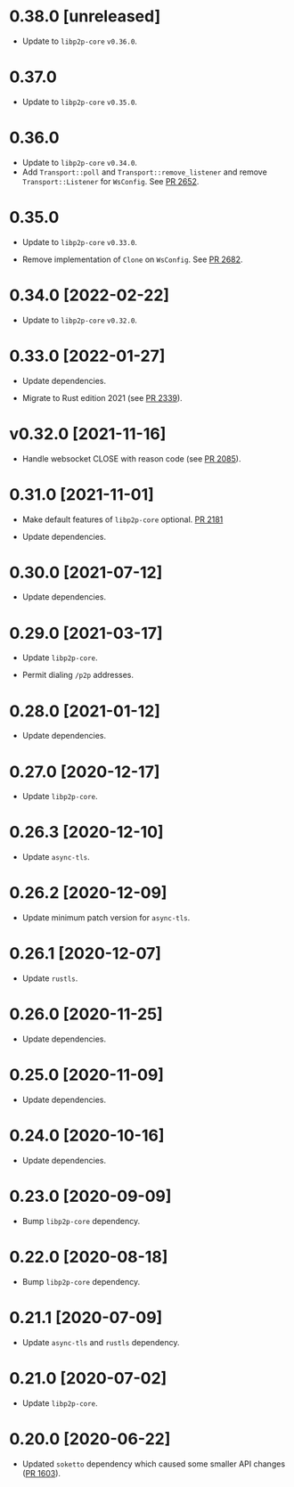 # 0.38.0 [unreleased]

- Update to `libp2p-core` `v0.36.0`.

# 0.37.0

- Update to `libp2p-core` `v0.35.0`.

# 0.36.0

- Update to `libp2p-core` `v0.34.0`.
- Add `Transport::poll` and `Transport::remove_listener` and remove `Transport::Listener`
  for `WsConfig`. See [PR 2652].

[PR 2652]: https://github.com/libp2p/rust-libp2p/pull/2652

# 0.35.0

- Update to `libp2p-core` `v0.33.0`.

- Remove implementation of `Clone` on `WsConfig`. See [PR 2682].

[PR 2682]: https://github.com/libp2p/rust-libp2p/pull/2682

# 0.34.0 [2022-02-22]

- Update to `libp2p-core` `v0.32.0`.

# 0.33.0 [2022-01-27]

- Update dependencies.

- Migrate to Rust edition 2021 (see [PR 2339]).

[PR 2339]: https://github.com/libp2p/rust-libp2p/pull/2339

# v0.32.0 [2021-11-16]

- Handle websocket CLOSE with reason code (see [PR 2085]).

[PR 2085]: https://github.com/libp2p/rust-libp2p/pull/2085

# 0.31.0 [2021-11-01]

- Make default features of `libp2p-core` optional.
  [PR 2181](https://github.com/libp2p/rust-libp2p/pull/2181)

- Update dependencies.

# 0.30.0 [2021-07-12]

- Update dependencies.

# 0.29.0 [2021-03-17]

- Update `libp2p-core`.

- Permit dialing `/p2p` addresses.

# 0.28.0 [2021-01-12]

- Update dependencies.

# 0.27.0 [2020-12-17]

- Update `libp2p-core`.

# 0.26.3 [2020-12-10]

- Update `async-tls`.

# 0.26.2 [2020-12-09]

- Update minimum patch version for `async-tls`.

# 0.26.1 [2020-12-07]

- Update `rustls`.

# 0.26.0 [2020-11-25]

- Update dependencies.

# 0.25.0 [2020-11-09]

- Update dependencies.

# 0.24.0 [2020-10-16]

- Update dependencies.

# 0.23.0 [2020-09-09]

- Bump `libp2p-core` dependency.

# 0.22.0 [2020-08-18]

- Bump `libp2p-core` dependency.

# 0.21.1 [2020-07-09]

- Update `async-tls` and `rustls` dependency.

# 0.21.0 [2020-07-02]

- Update `libp2p-core`.

# 0.20.0 [2020-06-22]

- Updated `soketto` dependency which caused some smaller
  API changes ([PR 1603](https://github.com/libp2p/rust-libp2p/pull/1603)).
